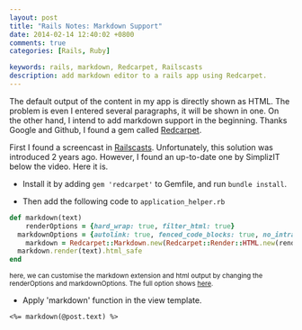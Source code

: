 ```yaml
---
layout: post
title: "Rails Notes: Markdown Support"
date: 2014-02-14 12:40:02 +0800
comments: true
categories: [Rails, Ruby]

keywords: rails, markdown, Redcarpet, Railscasts
description: add markdown editor to a rails app using Redcarpet.
---
```

The default output of the content in my app is directly shown as HTML. The problem is even I entered several paragraphs, it will be shown in one. On the other hand, I intend to add markdown support in the beginning. Thanks Google and Github, I found a gem called [Redcarpet](https://github.com/vmg/redcarpet).

First I found a screencast in [Railscasts](1). Unfortunately, this solution was introduced 2 years ago. However, I found an up-to-date one by SimplizIT below the video. Here it is.

<!-- more -->

* Install it by adding `gem 'redcarpet'` to Gemfile, and run `bundle install`.

* Then add the following code to `application_helper.rb`

```ruby
def markdown(text)
	renderOptions = {hard_wrap: true, filter_html: true}
  markdownOptions = {autolink: true, fenced_code_blocks: true, no_intra_emphasis: true, strikethrough: true}
	markdown = Redcarpet::Markdown.new(Redcarpet::Render::HTML.new(renderOptions), markdownOptions)
  markdown.render(text).html_safe
end
```

<sub>here, we can customise the markdown extension and html output by changing the renderOptions and markdownOptions. The full option shows [here](1).</sub>  

* Apply 'markdown' function in the view template.

`<%= markdown(@post.text) %>`




[1]: (http://railscasts.com/episodes/272-markdown-with-redcarpet)


